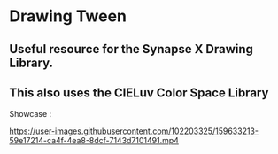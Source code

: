 # Drawing Tween
Useful resource for the Synapse X Drawing Library.
--
This also uses the CIELuv Color Space Library
--
Showcase :

https://user-images.githubusercontent.com/102203325/159633213-59e17214-ca4f-4ea8-8dcf-7143d7101491.mp4
